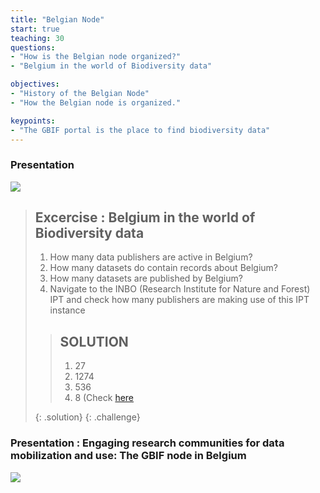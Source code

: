 ```yaml
---
title: "Belgian Node"
start: true
teaching: 30
questions:
- "How is the Belgian node organized?"
- "Belgium in the world of Biodiversity data"

objectives:
- "History of the Belgian Node"
- "How the Belgian node is organized."

keypoints:
- "The GBIF portal is the place to find biodiversity data"
---
```


### Presentation

<a href="https://docs.google.com/presentation/d/1M9VWVUgmBFdlk7ZQkA-sO3qxkoTTx6fKzV-jZNzEF9Y/edit?usp=sharing">
    <img src="{{ '/assets/img/gbif_belgium.PNG' | relative_url }}">
  </a>

> ## Excercise : Belgium in the world of Biodiversity data 
> 
> 1. How many data publishers are active in Belgium?
> 2. How many datasets do contain records about Belgium?
> 3. How many datasets are published by Belgium?
> 4. Navigate to the INBO (Research Institute for Nature and Forest) IPT and check how many publishers are making use of this IPT instance
>    
> > ## SOLUTION
> > 1. 27
> > 2. 1274
> > 3. 536
> > 4. 8 (Check [here](https://ipt.inbo.be/?sort=organisation&order=asc&page=13)
> > 
> {: .solution}
{: .challenge}

### Presentation : Engaging research communities for data mobilization and use: The GBIF node in Belgium

<a href="https://docs.google.com/presentation/d/1o6RZPVvMhMwqApIN5UYfCDgqMC-yi33bqMHTXXZNXk0/edit?usp=sharing">
    <img src="{{ '/assets/img/gbif_belgium2.PNG' | relative_url }}">
  </a>
